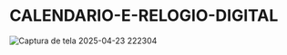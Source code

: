 # CALENDARIO-E-RELOGIO-DIGITAL

![Captura de tela 2025-04-23 222304](https://github.com/user-attachments/assets/c7de7d8c-dfc6-4254-aa83-4466849af5c9)
